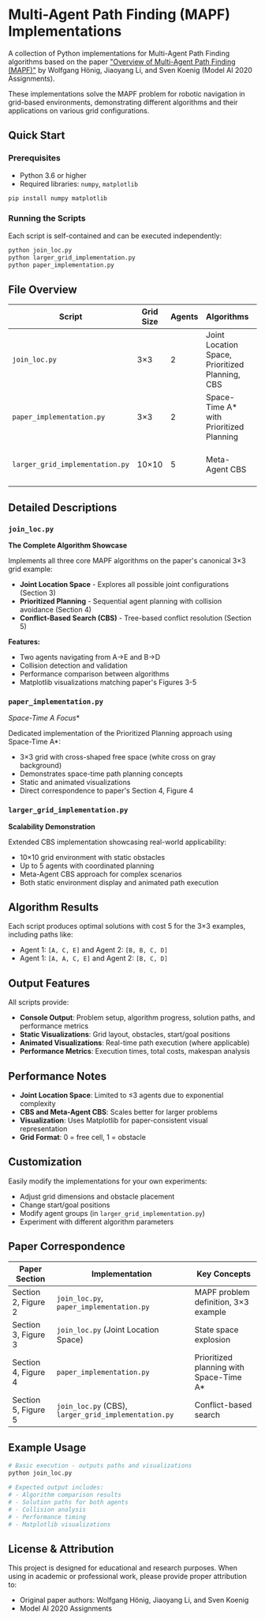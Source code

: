 # Multi-Agent Path Finding (MAPF) Implementations

A collection of Python implementations for Multi-Agent Path Finding algorithms based on the paper ["Overview of Multi-Agent Path Finding (MAPF)"](https://aaai.org/ocs/index.php/SOCS/SOCS20/paper/view/18510) by Wolfgang Hönig, Jiaoyang Li, and Sven Koenig (Model AI 2020 Assignments).

These implementations solve the MAPF problem for robotic navigation in grid-based environments, demonstrating different algorithms and their applications on various grid configurations.

## Quick Start

### Prerequisites

- Python 3.6 or higher
- Required libraries: `numpy`, `matplotlib`

```bash
pip install numpy matplotlib
```

### Running the Scripts

Each script is self-contained and can be executed independently:

```bash
python join_loc.py
python larger_grid_implementation.py
python paper_implementation.py
```

## File Overview

| Script | Grid Size | Agents | Algorithms | Description |
|--------|-----------|--------|------------|-------------|
| `join_loc.py` | 3×3 | 2 | Joint Location Space, Prioritized Planning, CBS | Direct implementation of paper's Figure 2 example |
| `paper_implementation.py` | 3×3 | 2 | Space-Time A* with Prioritized Planning | Cross-shaped environment from paper |
| `larger_grid_implementation.py` | 10×10 | 5 | Meta-Agent CBS | Extended CBS with obstacles and meta-agents |

## Detailed Descriptions

### `join_loc.py`
**The Complete Algorithm Showcase**

Implements all three core MAPF algorithms on the paper's canonical 3×3 grid example:
- **Joint Location Space** - Explores all possible joint configurations (Section 3)
- **Prioritized Planning** - Sequential agent planning with collision avoidance (Section 4)  
- **Conflict-Based Search (CBS)** - Tree-based conflict resolution (Section 5)

**Features:**
- Two agents navigating from A→E and B→D
- Collision detection and validation
- Performance comparison between algorithms
- Matplotlib visualizations matching paper's Figures 3-5

### `paper_implementation.py`
**Space-Time A* Focus**

Dedicated implementation of the Prioritized Planning approach using Space-Time A*:
- 3×3 grid with cross-shaped free space (white cross on gray background)
- Demonstrates space-time path planning concepts
- Static and animated visualizations
- Direct correspondence to paper's Section 4, Figure 4

### `larger_grid_implementation.py`
**Scalability Demonstration**

Extended CBS implementation showcasing real-world applicability:
- 10×10 grid environment with static obstacles
- Up to 5 agents with coordinated planning
- Meta-Agent CBS approach for complex scenarios
- Both static environment display and animated path execution

## Algorithm Results

Each script produces optimal solutions with cost 5 for the 3×3 examples, including paths like:
- Agent 1: `[A, C, E]` and Agent 2: `[B, B, C, D]`
- Agent 1: `[A, A, C, E]` and Agent 2: `[B, C, D]`

## Output Features

All scripts provide:
- **Console Output**: Problem setup, algorithm progress, solution paths, and performance metrics
- **Static Visualizations**: Grid layout, obstacles, start/goal positions
- **Animated Visualizations**: Real-time path execution (where applicable)
- **Performance Metrics**: Execution times, total costs, makespan analysis

## Performance Notes

- **Joint Location Space**: Limited to ≤3 agents due to exponential complexity
- **CBS and Meta-Agent CBS**: Scales better for larger problems
- **Visualization**: Uses Matplotlib for paper-consistent visual representation
- **Grid Format**: 0 = free cell, 1 = obstacle

## Customization

Easily modify the implementations for your own experiments:
- Adjust grid dimensions and obstacle placement
- Change start/goal positions
- Modify agent groups (in `larger_grid_implementation.py`)
- Experiment with different algorithm parameters

## Paper Correspondence

| Paper Section | Implementation | Key Concepts |
|---------------|----------------|--------------|
| Section 2, Figure 2 | `join_loc.py`, `paper_implementation.py` | MAPF problem definition, 3×3 example |
| Section 3, Figure 3 | `join_loc.py` (Joint Location Space) | State space explosion |
| Section 4, Figure 4 | `paper_implementation.py` | Prioritized planning with Space-Time A* |
| Section 5, Figure 5 | `join_loc.py` (CBS), `larger_grid_implementation.py` | Conflict-based search |

## Example Usage

```python
# Basic execution - outputs paths and visualizations
python join_loc.py

# Expected output includes:
# - Algorithm comparison results
# - Solution paths for both agents
# - Collision analysis
# - Performance timing
# - Matplotlib visualizations
```

## License & Attribution

This project is designed for educational and research purposes. When using in academic or professional work, please provide proper attribution to:
- Original paper authors: Wolfgang Hönig, Jiaoyang Li, and Sven Koenig
- Model AI 2020 Assignments
